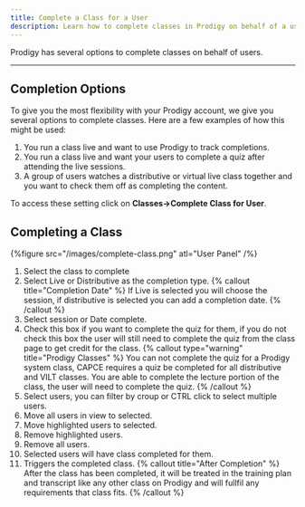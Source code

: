 ```yaml
---
title: Complete a Class for a User
description: Learn how to complete classes in Prodigy on behalf of a user.
---
```


Prodigy has several options to complete classes on behalf of users.

---
## Completion Options
To give you the most flexibility with your Prodigy account, we give you several options to complete classes. Here are a few examples of how this might be used:
1.	You run a class live and want to use Prodigy to track completions.
2.	You run a class live and want your users to complete a quiz after attending the live sessions.
3.	A group of users watches a distributive or virtual live class together and you want to check them off as completing the content.  

To access these setting click on **Classes->Complete Class for User**.
## Completing a Class
{%figure src="/images/complete-class.png" atl="User Panel" /%}
1. Select the class to complete
2. Select Live or Distributive as the completion type.
{% callout title="Completion Date" %}
If Live is selected you will choose the session, if distributive is selected you can add a completion date.
{% /callout %}
3. Select session or Date complete.
4. Check this box if you want to complete the quiz for them, if you do not check this box the user will still need to complete the quiz from the class page to get credit for the class.
{% callout type="warning" title="Prodigy Classes" %}
You can not complete the quiz for a Prodigy system class, CAPCE requires a quiz be completed for all distributive and VILT classes. You are able to complete the lecture portion of the class, the user will need to complete the quiz.
{% /callout %}
1. Select users, you can filter by croup or CTRL click to select multiple users.
2. Move all users in view to selected.
3. Move highlighted users to selected.
4. Remove highlighted users.
5.  Remove all users.
6.  Selected users will have class completed for them.
7.  Triggers the completed class.
{% callout title="After Completion" %}
After the class has been completed, it will be treated in the training plan and transcript like any other class on Prodigy and will fullfil any requirements that class fits.
{% /callout %}
